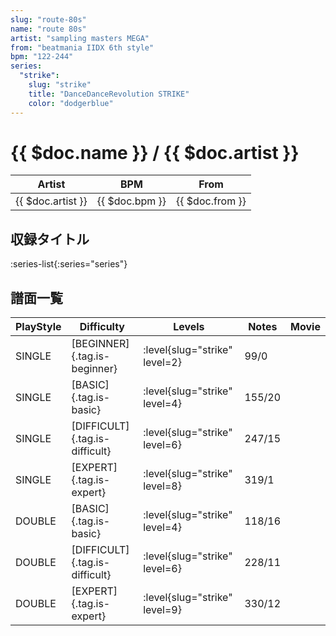 ```yaml
---
slug: "route-80s"
name: "route 80s"
artist: "sampling masters MEGA"
from: "beatmania IIDX 6th style"
bpm: "122-244"
series:
  "strike":
    slug: "strike"
    title: "DanceDanceRevolution STRIKE"
    color: "dodgerblue"
---
```


# {{ $doc.name }} / {{ $doc.artist }}

|Artist|BPM|From|
|------|---|----|
|{{ $doc.artist }}|{{ $doc.bpm }}|{{ $doc.from }}|

## 収録タイトル

:series-list{:series="series"}

## 譜面一覧

|PlayStyle|Difficulty|Levels|Notes|Movie|
|---------|----------|------|-----|-----|
|SINGLE|[BEGINNER]{.tag.is-beginner}|:level{slug="strike" level=2}|99/0||
|SINGLE|[BASIC]{.tag.is-basic}|:level{slug="strike" level=4}|155/20||
|SINGLE|[DIFFICULT]{.tag.is-difficult}|:level{slug="strike" level=6}|247/15||
|SINGLE|[EXPERT]{.tag.is-expert}|:level{slug="strike" level=8}|319/1||
|DOUBLE|[BASIC]{.tag.is-basic}|:level{slug="strike" level=4}|118/16||
|DOUBLE|[DIFFICULT]{.tag.is-difficult}|:level{slug="strike" level=6}|228/11||
|DOUBLE|[EXPERT]{.tag.is-expert}|:level{slug="strike" level=9}|330/12||
